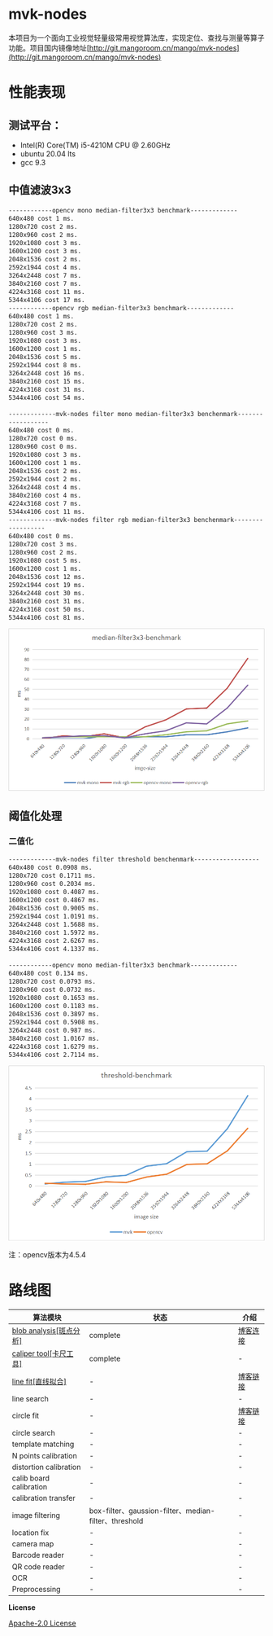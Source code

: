# mvk-nodes

本项目为一个面向工业视觉轻量级常用视觉算法库，实现定位、查找与测量等算子功能。项目国内镜像地址[http://git.mangoroom.cn/mango/mvk-nodes](http://git.mangoroom.cn/mango/mvk-nodes)

# 性能表现

## 测试平台：

- Intel(R) Core(TM) i5-4210M CPU @ 2.60GHz
- ubuntu 20.04 lts
- gcc 9.3

## 中值滤波3x3

```
------------opencv mono median-filter3x3 benchmark-------------
640x480 cost 1 ms.
1280x720 cost 2 ms.
1280x960 cost 2 ms.
1920x1080 cost 3 ms.
1600x1200 cost 3 ms.
2048x1536 cost 2 ms.
2592x1944 cost 4 ms.
3264x2448 cost 7 ms.
3840x2160 cost 7 ms.
4224x3168 cost 11 ms.
5344x4106 cost 17 ms.
------------opencv rgb median-filter3x3 benchmark-------------
640x480 cost 1 ms.
1280x720 cost 2 ms.
1280x960 cost 3 ms.
1920x1080 cost 3 ms.
1600x1200 cost 1 ms.
2048x1536 cost 5 ms.
2592x1944 cost 8 ms.
3264x2448 cost 16 ms.
3840x2160 cost 15 ms.
4224x3168 cost 31 ms.
5344x4106 cost 54 ms.

-------------mvk-nodes filter mono median-filter3x3 benchenmark------------------
640x480 cost 0 ms.
1280x720 cost 0 ms.
1280x960 cost 0 ms.
1920x1080 cost 3 ms.
1600x1200 cost 1 ms.
2048x1536 cost 2 ms.
2592x1944 cost 2 ms.
3264x2448 cost 4 ms.
3840x2160 cost 4 ms.
4224x3168 cost 7 ms.
5344x4106 cost 11 ms.
-------------mvk-nodes filter rgb median-filter3x3 benchenmark------------------
640x480 cost 0 ms.
1280x720 cost 3 ms.
1280x960 cost 2 ms.
1920x1080 cost 5 ms.
1600x1200 cost 1 ms.
2048x1536 cost 12 ms.
2592x1944 cost 19 ms.
3264x2448 cost 30 ms.
3840x2160 cost 31 ms.
4224x3168 cost 50 ms.
5344x4106 cost 81 ms.
```

![median-filter3x3-benchmark](./doc/median-filter3x3-benchmark.png)

## 阈值化处理

### 二值化

```
-------------mvk-nodes filter threshold benchenmark------------------
640x480 cost 0.0908 ms.
1280x720 cost 0.1711 ms.
1280x960 cost 0.2034 ms.
1920x1080 cost 0.4087 ms.
1600x1200 cost 0.4867 ms.
2048x1536 cost 0.9005 ms.
2592x1944 cost 1.0191 ms.
3264x2448 cost 1.5688 ms.
3840x2160 cost 1.5972 ms.
4224x3168 cost 2.6267 ms.
5344x4106 cost 4.1337 ms.

------------opencv mono median-filter3x3 benchmark-------------
640x480 cost 0.134 ms.
1280x720 cost 0.0793 ms.
1280x960 cost 0.0732 ms.
1920x1080 cost 0.1653 ms.
1600x1200 cost 0.1183 ms.
2048x1536 cost 0.3897 ms.
2592x1944 cost 0.5908 ms.
3264x2448 cost 0.987 ms.
3840x2160 cost 1.0167 ms.
4224x3168 cost 1.6279 ms.
5344x4106 cost 2.7114 ms.
```
![threshold-benchmark](./doc/threshold-benchmark.png)

注：opencv版本为4.5.4

# 路线图

| 算法模块 | 状态 | 介绍 |
| --- | --- | ---- |
| [blob analysis[斑点分析]](https://github.com/mangosroom/machine-vision-algorithms-library/tree/master/src/blobdetect) | complete | [博客连接](https://mangoroom.cn/opencv/better-blob-detection-based-on-simepleblobdetector.html) |
| [caliper tool[卡尺工具]](https://github.com/mangosroom/machine-vision-algorithms-library/tree/master/src/caliper) | complete | - |
| [line fit[直线拟合]](https://github.com/mangosroom/machine-vision-algorithms-library/tree/master/src/linefit) | - | [博客链接](https://mangoroom.cn/opencv/mean-absolute-error-line-fit.html) |
| line search | - | - |
| circle fit | - | [博客链接](https://mangoroom.cn/opencv/mean-absolute-error-circle-fit.html) |
| circle search | - | - |
| template matching | - | - |
| N points calibration | - | - |
| distortion calibration | - | - |
| calib board calibration | - | - |
| calibration transfer | - | - |
| image filtering | box-filter、gaussion-filter、median-filter、threshold | - |
| location fix | - | - |
| camera map | - | - |
| Barcode reader | - | - |
| QR code reader | - | - |
| OCR | - | - |
| Preprocessing | - | - |

**License**

[ Apache-2.0 License](https://github.com/mangosroom/machine-vision-algorithms-library/blob/master/LICENSE)
